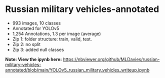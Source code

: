 # Russian military vehicles-annotated

- 993 images, 10 classes
- Annotated for YOLOv5
- 1,254 Annotations, 1.3 per image (average)
- Zip 1: folder structure: train, valid, test.
- Zip 2: no split
- Zip 3: added null classes

**Note: View the ipynb here:**  https://nbviewer.org/github/MLDavies/russian-military-vehicles-annotated/blob/main/YOLOv5_russian_military_vehicles_writeup.ipynb
